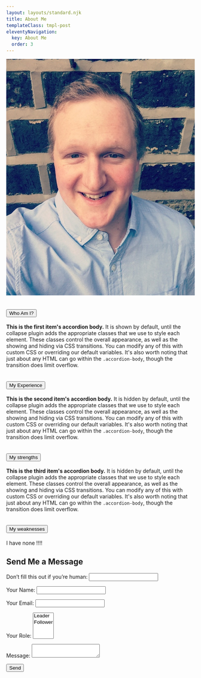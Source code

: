 ```yaml
---
layout: layouts/standard.njk
title: About Me
templateClass: tmpl-post
eleventyNavigation:
  key: About Me
  order: 3
---
```


<img id="me"  class="rounded-circle" src="/img/me.jpg" alt="Thomas mann">

<div class="accordion" id="accordionExample">
  <div class="accordion-item">
    <h2 class="accordion-header" id="headingOne">
      <button class="accordion-button" type="button" data-bs-toggle="collapse" data-bs-target="#collapseOne" aria-expanded="true" aria-controls="collapseOne">
        Who Am I?
      </button>
    </h2>
    <div id="collapseOne" class="accordion-collapse collapse show" aria-labelledby="headingOne" data-bs-parent="#accordionExample">
      <div class="accordion-body">
        <strong>This is the first item's accordion body.</strong> It is shown by default, until the collapse plugin adds the appropriate classes that we use to style each element. These classes control the overall appearance, as well as the showing and hiding via CSS transitions. You can modify any of this with custom CSS or overriding our default variables. It's also worth noting that just about any HTML can go within the <code>.accordion-body</code>, though the transition does limit overflow.
      </div>
    </div>
  </div>
  <div class="accordion-item">
    <h2 class="accordion-header" id="headingTwo">
      <button class="accordion-button collapsed" type="button" data-bs-toggle="collapse" data-bs-target="#collapseTwo" aria-expanded="false" aria-controls="collapseTwo">
        My Experience
      </button>
    </h2>
    <div id="collapseTwo" class="accordion-collapse collapse" aria-labelledby="headingTwo" data-bs-parent="#accordionExample">
      <div class="accordion-body">
        <strong>This is the second item's accordion body.</strong> It is hidden by default, until the collapse plugin adds the appropriate classes that we use to style each element. These classes control the overall appearance, as well as the showing and hiding via CSS transitions. You can modify any of this with custom CSS or overriding our default variables. It's also worth noting that just about any HTML can go within the <code>.accordion-body</code>, though the transition does limit overflow.
      </div>
    </div>
  </div>
  <div class="accordion-item">
    <h2 class="accordion-header" id="headingThree">
      <button class="accordion-button collapsed" type="button" data-bs-toggle="collapse" data-bs-target="#collapseThree" aria-expanded="false" aria-controls="collapseThree">
        My strengths
      </button>
    </h2>
    <div id="collapseThree" class="accordion-collapse collapse" aria-labelledby="headingThree" data-bs-parent="#accordionExample">
      <div class="accordion-body">
        <strong>This is the third item's accordion body.</strong> It is hidden by default, until the collapse plugin adds the appropriate classes that we use to style each element. These classes control the overall appearance, as well as the showing and hiding via CSS transitions. You can modify any of this with custom CSS or overriding our default variables. It's also worth noting that just about any HTML can go within the <code>.accordion-body</code>, though the transition does limit overflow.
      </div>
    </div>
  </div>

  <div class="accordion-item">
    <h2 class="accordion-header" id="headingFour">
      <button class="accordion-button collapsed" type="button" data-bs-toggle="collapse" data-bs-target="#collapseFour" aria-expanded="false" aria-controls="collapseFour">
        My weaknesses
      </button>
    </h2>
    <div id="collapseFour" class="accordion-collapse collapse" aria-labelledby="headingFour" data-bs-parent="#accordionExample">
      <div class="accordion-body">
        I have none !!!!
      </div>
    </div>
  </div>
  
</div>

<h2 class="mt-4">Send Me a Message</h2>
<form class="mb-4 p-2 border" name="contact" method="POST" netlify-honeypot="bot-field" data-netlify="true" >
  <p class="d-none">
    <label>Don’t fill this out if you’re human: <input name="bot-field" /></label>
  </p>
  <p class="mb-3">
    <label class="form-label d-block">Your Name: <input type="text" name="name" class="form-control d-block" minlength="1" maxlength="30"/></label>   
  </p>
  <p class="mb-3">
    <label class="form-label d-block">Your Email: <input type="email" name="email" class="form-control d-block"/></label>
  </p>
  <p class="mb-3">
    <label class="form-label">Your Role: <select name="role[]" multiple class="form-control">
      <option value="leader">Leader</option>
      <option value="follower">Follower</option>
    </select></label>
  </p>
  <p class="mb-3 d-block">
    <label class="form-label d-block">Message: <textarea name="message" class="form-control"></textarea></label>
  </p>
  <p class="mb-3">
    <button type="submit" class="btn btn-primary mx-auto d-block">Send</button>
  </p>
</form>
